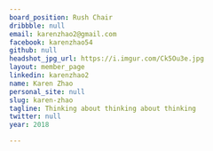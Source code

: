 ```yaml
---
board_position: Rush Chair
dribbble: null
email: karenzhao2@gmail.com
facebook: karenzhao54
github: null
headshot_jpg_url: https://i.imgur.com/Ck5Ou3e.jpg
layout: member_page
linkedin: karenzhao2
name: Karen Zhao
personal_site: null
slug: karen-zhao
tagline: Thinking about thinking about thinking
twitter: null
year: 2018

---
```

